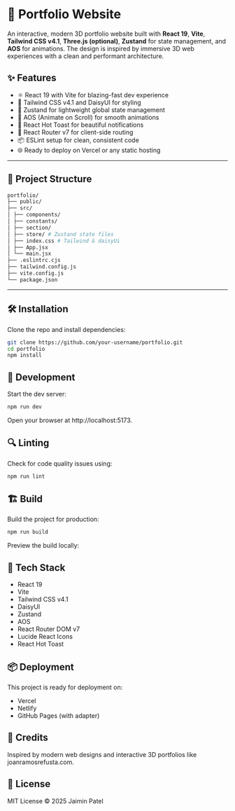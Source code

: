# 🚀 Portfolio Website

An interactive, modern 3D portfolio website built with **React 19**, **Vite**, **Tailwind CSS v4.1**, **Three.js (optional)**, **Zustand** for state management, and **AOS** for animations. The design is inspired by immersive 3D web experiences with a clean and performant architecture.

## ✨ Features

- ⚛️ React 19 with Vite for blazing-fast dev experience
- 🎨 Tailwind CSS v4.1 and DaisyUI for styling
- 🧠 Zustand for lightweight global state management
- 🔄 AOS (Animate on Scroll) for smooth animations
- 🔔 React Hot Toast for beautiful notifications
- 🧭 React Router v7 for client-side routing
- 📦 ESLint setup for clean, consistent code
- 🌐 Ready to deploy on Vercel or any static hosting

---

## 📁 Project Structure

```bash
portfolio/
├── public/
├── src/
│ ├── components/
│ ├── constants/
│ ├── section/
│ ├── store/ # Zustand state files
│ ├── index.css # Tailwind & daisyUi
│ ├── App.jsx
│ └── main.jsx
├── .eslintrc.cjs
├── tailwind.config.js
├── vite.config.js
└── package.json
```
---

## 🛠️ Installation

Clone the repo and install dependencies:

```bash
git clone https://github.com/your-username/portfolio.git
cd portfolio
npm install
```

## 🧪 Development
Start the dev server:

```bash
npm run dev
```
Open your browser at http://localhost:5173.

## 🔍 Linting
Check for code quality issues using:

```bash
npm run lint
```

## 🏗️ Build
Build the project for production:

```bash
npm run build
```
Preview the build locally:

## 🔧 Tech Stack
- React 19
- Vite
- Tailwind CSS v4.1
- DaisyUI
- Zustand
- AOS
- React Router DOM v7
- Lucide React Icons
- React Hot Toast

## 📦 Deployment
This project is ready for deployment on:
- Vercel
- Netlify
- GitHub Pages (with adapter)

## 🙌 Credits
Inspired by modern web designs and interactive 3D portfolios like joanramosrefusta.com.

## 📄 License
MIT License © 2025 Jaimin Patel
